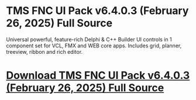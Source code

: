# TMS FNC UI Pack v6.4.0.3 (February 26, 2025) Full Source

Universal powerful, feature-rich Delphi & C++ Builder UI controls in 1 component set for VCL, FMX and WEB core apps. Includes grid, planner, treeview, ribbon and rich editor.

# [Download TMS FNC UI Pack v6.4.0.3 (February 26, 2025) Full Source](https://developer.team/delphi/35375-tms-fnc-ui-pack-v6403-february-26-2025-full-source.html)
